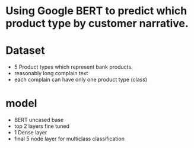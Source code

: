# Using Google BERT to predict which product type by customer narrative. 

# Dataset
- 5 Product types which represent bank products.
- reasonably long complain text
- each complain can have only one product type (class)

# model
+ BERT uncased base
+ top 2 layers fine tuned
+ 1 Dense layer 
+ final 5 node layer for multiclass classification 
